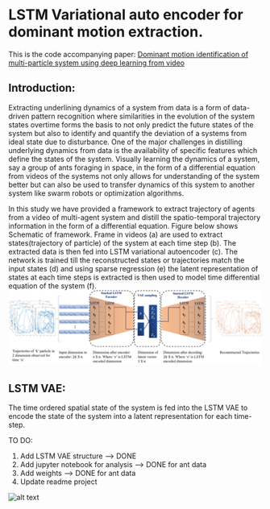 
# LSTM Variational auto encoder for dominant motion extraction.

This is the code accompanying paper:
[Dominant motion identification of multi-particle system using deep learning from video](https://arxiv.org/pdf/2104.12722.pdf)

## Introduction:

Extracting underlining dynamics of a system from data is a form of data-driven pattern recognition where similarities in the evolution of the system states overtime forms the basis to not only predict the future states of the system but also to identify and quantify the deviation of a systems from ideal state due to disturbance. One of the major challenges in distilling underlying dynamics from data is the availability of specific features which define the states of the system. Visually learning the dynamics of a system, say a group of ants foraging in space, in the form of a differential equation from videos of the systems not only allows for understanding of the system better but can also be used to transfer dynamics of this system to another system like swarm robots or optimization algorithms.

In this study we have provided a framework to extract trajectory of agents from a video of multi-agent system and distill the spatio-temporal trajectory information in the form of a differential equation. Figure below shows Schematic of framework. Frame in videos (a) are used to extract states(trajectory of particle) of the system at each time step (b). The extracted data is then fed into LSTM variational autoencoder (c). The network is trained till the reconstructed states or trajectories match the input states (d) and using sparse regression (e) the latent representation of states at each time steps is extracted is then used to model time differential equation of the system (f).
![alt text](https://github.com/BaratiLab/LSTM-VAE-for-dominant-motion-extraction/blob/main/img_util/lstm_vae_v3.png?raw=true) 

## LSTM VAE:
The time ordered spatial state of the system is fed into the LSTM VAE to encode the state of the system into a latent representation for each time-step.



TO DO:
1) Add LSTM VAE structure --> DONE
2) Add jupyter notebook for analysis --> DONE for ant data
3) Add weights --> DONE for ant data
4) Update readme project

![alt text](https://github.com/BaratiLab/LSTM-VAE-for-dominant-motion-extraction/blob/main/img_util/traj.gif?raw=true) 


